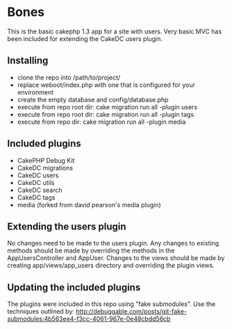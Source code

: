 # Bones #

This is the basic cakephp 1.3 app for a site with users. Very basic MVC has been included for
extending the CakeDC users plugin.

## Installing ##
* clone the repo into /path/to/project/
* replace weboot/index.php with one that is configured for your environment
* create the empty database and config/database.php
* execute from repo root dir: cake migration run all -plugin users
* execute from repo root dir: cake migration run all -plugin tags
* execute from repo dir: cake migration run all -plugin media

## Included plugins ##
* CakePHP Debug Kit
* CakeDC migrations
* CakeDC users
* CakeDC utils
* CakeDC search
* CakeDC tags
* media (forked from david pearson's media plugin)

## Extending the users plugin ##

No changes need to be made to the users plugin. Any changes to existing methods should be made
by overriding the methods in the AppUsersController and AppUser. Changes to the views should be made by
creating app/views/app_users directory and overriding the plugin views.

## Updating the included plugins ##

The plugins were included in this repo using "fake submodules". Use the techniques outlined by:
http://debuggable.com/posts/git-fake-submodules:4b563ee4-f3cc-4061-967e-0e48cbdd56cb
